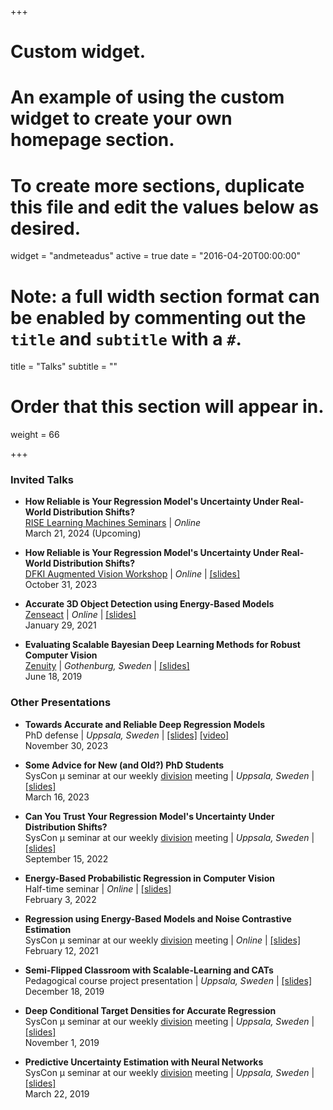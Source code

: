 +++
# Custom widget.
# An example of using the custom widget to create your own homepage section.
# To create more sections, duplicate this file and edit the values below as desired.
widget = "andmeteadus"
active = true
date = "2016-04-20T00:00:00"

# Note: a full width section format can be enabled by commenting out the `title` and `subtitle` with a `#`.
title = "Talks"
subtitle = ""

# Order that this section will appear in.
weight = 66

+++

### Invited Talks

* **How Reliable is Your Regression Model's Uncertainty Under Real-World Distribution Shifts?**\
[RISE Learning Machines Seminars](https://www.ri.se/en/learningmachinesseminars) | _Online_\
March 21, 2024 (Upcoming)

* **How Reliable is Your Regression Model's Uncertainty Under Real-World Distribution Shifts?**\
[DFKI Augmented Vision Workshop](https://www.dfki.de/en/web/research/research-departments/augmented-vision) | _Online_ | [[slides]](/files/talk_231031_slides.pdf)\
October 31, 2023

* **Accurate 3D Object Detection using Energy-Based Models**\
[Zenseact](https://zenseact.com/) | _Online_ | [[slides]](/files/ebms_3dod_slides210129.pdf)\
January 29, 2021

* **Evaluating Scalable Bayesian Deep Learning Methods for Robust Computer Vision**\
[Zenuity](https://zenseact.com/) | _Gothenburg, Sweden_ | [[slides]](/files/evaluating_bdl_zenuity_2.pdf)\
June 18, 2019




### Other Presentations

* **Towards Accurate and Reliable Deep Regression Models**\
PhD defense | _Uppsala, Sweden_ | [[slides]](/files/defense_slides_handout.pdf) [[video]](https://youtu.be/tkmi-b48VMY?si=6ETZoBJLEm5dMfIl)\
November 30, 2023

* **Some Advice for New (and Old?) PhD Students**\
SysCon &mu; seminar at our weekly [division](https://www.it.uu.se/about_us/divisions/systems_and_control) meeting | _Uppsala, Sweden_ | [[slides]](/files/phd_advice_slides.pdf)\
March 16, 2023

* **Can You Trust Your Regression Model's Uncertainty Under Distribution Shifts?**\
SysCon &mu; seminar at our weekly [division](https://www.it.uu.se/about_us/divisions/systems_and_control) meeting | _Uppsala, Sweden_ | [[slides]](/files/micro220915_slides.pdf)\
September 15, 2022

* **Energy-Based Probabilistic Regression in Computer Vision**\
Half-time seminar | _Online_ | [[slides]](/files/halftime_slides.pdf)\
February 3, 2022

* **Regression using Energy-Based Models and Noise Contrastive Estimation**\
SysCon &mu; seminar at our weekly [division](https://www.it.uu.se/about_us/divisions/systems_and_control) meeting | _Online_ | [[slides]](/files/micro210212_slides.pdf)\
February 12, 2021

* **Semi-Flipped Classroom with Scalable-Learning and CATs**\
Pedagogical course project presentation | _Uppsala, Sweden_ | [[slides]](/files/pedagogical_project_slides.pdf)\
December 18, 2019

* **Deep Conditional Target Densities for Accurate Regression**\
SysCon &mu; seminar at our weekly [division](https://www.it.uu.se/about_us/divisions/systems_and_control) meeting | _Uppsala, Sweden_ | [[slides]](/files/micro191101_slides.pdf)\
November 1, 2019

* **Predictive Uncertainty Estimation with Neural Networks**\
SysCon &mu; seminar at our weekly [division](https://www.it.uu.se/about_us/divisions/systems_and_control) meeting | _Uppsala, Sweden_ | [[slides]](/files/micro190322_slides.pdf)\
March 22, 2019
